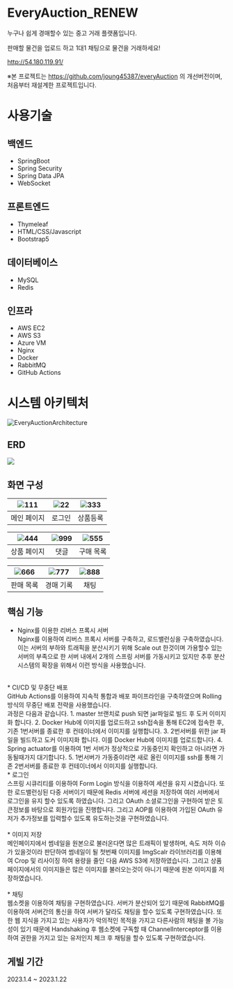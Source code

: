 # EveryAuction_RENEW
누구나 쉽게 경매할수 있는 중고 거래 플랫폼입니다.

판매할 물건을 업로드 하고 1대1 채팅으로 물건을 거래하세요!

http://54.180.119.91/

※본 프로젝트는 https://github.com/joung45387/everyAuction 의 개선버전이며, 처음부터 재설계한 프로젝트입니다.

# 사용기술
## 백엔드
* SpringBoot
* Spring Security
* Spring Data JPA
* WebSocket

## 프론트엔드
* Thymeleaf
* HTML/CSS/Javascript
* Bootstrap5

## 데이터베이스
* MySQL
* Redis

## 인프라
* AWS EC2
* AWS S3
* Azure VM
* Nginx
* Docker
* RabbitMQ
* GitHub Actions

# 시스템 아키텍처
![EveryAuctionArchitecture](https://user-images.githubusercontent.com/45916379/215137845-8e82b7af-d680-43ad-a36e-6629af80f63a.png)
## ERD
<img src="https://user-images.githubusercontent.com/45916379/214311717-eb381af7-cd75-42a4-82a5-833ceaef8558.png">

## 화면 구성


| ![111](https://user-images.githubusercontent.com/45916379/214575255-a6e6d5ce-85a3-427d-8491-a312447c7eef.png) | ![22](https://user-images.githubusercontent.com/45916379/214575360-c72ad374-c387-40f8-a80b-40bda9a58886.png) | ![333](https://user-images.githubusercontent.com/45916379/214575500-00a3c786-ad22-4179-8285-a840ac33fb2f.png) | 
|:-------------------------------------------------------------------------------------------------------------:|:------------------------------------------------------------------------------------------------------------:|:-------------------------------------------------------------------------------------------------------------:|
|                                                    메인 페이지                                                     |                                                     로그인                                                      |                                                     상품등록                                                      |

|    ![444](https://user-images.githubusercontent.com/45916379/214576780-83e89285-b802-42a6-908e-baba1d5b1300.png)    |  ![999](https://user-images.githubusercontent.com/45916379/214576895-e98e628a-68eb-4706-8647-68bd74065f73.png)   |   ![555](https://user-images.githubusercontent.com/45916379/214576979-1b041e4b-f727-4fff-b9b7-4d486b7bdcc4.png)    |
|:--------:|:-----:|:-------:|
|  상품 페이지  |  댓글   |  구매 목록  |

|   ![666](https://user-images.githubusercontent.com/45916379/214577191-6d5a188b-7e25-4376-8627-780f56a47f9e.png)    |   ![777](https://user-images.githubusercontent.com/45916379/214577264-4b85093d-f369-4fc6-aca4-bbb7f4694e07.png)    |  ![888](https://user-images.githubusercontent.com/45916379/214577329-92053424-d7b8-4d7f-b919-6ac2f096b608.png)   |
|:-------:|:-------:|:-----:|
|  판매 목록  |  경매 기록  |  채팅   |

## 핵심 기능
* Nginx를 이용한 리버스 프록시 서버<br>
  Nginx를 이용하여 리버스 프록시 서버를 구축하고, 로드밸런싱을 구축하였습니다. 이는 서버의 부하와 트래픽을 분산시키기 위해 Scale out 한것이며 가용할수 있는 서버의 부족으로 한 서버 내에서 2개의 스프링 서버를 가동시키고 있지만 추후 분산 시스템의 확장을 위해서 이런 방식을 사용했습니다.
<br>
* CI/CD 및 무중단 배포<br>
  GitHub Actions를 이용하여 지속적 통합과 배포 파이프라인을 구축하였으며 Rolling방식의 무중단 배포 전략을 사용했습니다. <br>
  과정은 다음과 같습니다.
1. master 브랜치로 push 되면 jar파일로 빌드 후 도커 이미지화 합니다. 
2. Docker Hub에 이미지를 업로드하고 ssh접속을 통해 EC2에 접속한 후, 기존 1번서버를 종료한 후 컨테이너에서 이미지를 실행합니다.
3. 2번서버를 위한 jar 파일을 빌드하고 도커 이미지화 합니다. 이를 Docker Hub에 이미지를 업로드합니다.
4. Spring actuator를 이용하여 1번 서버가 정상적으로 가동중인지 확인하고 아니라면 가동될때가지 대기합니다.
5. 1번서버가 가동중이라면 새로 올린 이미지를 ssh를 통해 기존 2번서버를 종료한 후 컨테이너에서 이미지를 실행합니다.
<br>
* 로그인<br>
  스프링 시큐리티를 이용하여 Form Login 방식을 이용하여 세션을 유지 시켰습니다. 또한 로드밸런싱된 다중 서버이기 때문에 Redis 서버에 세션을 저장하여 여러 서버에서 로그인을 유지 할수 있도록 하였습니다. 
  그리고 OAuth 소셜로그인을 구현하여 받은 토큰정보를 바탕으로 회원가입을 진행합니다. 그리고 AOP를 이용하여 가입된 OAuth 유저가 추가정보를 입력할수 있도록 유도하는것을 구현하였습니다.
<br>
<br>
* 이미지 저장<br>
  메인페이지에서 썸네일을 원본으로 불러온다면 많은 트래픽이 발생하며, 속도 저하 이슈가 있을것이라 판단하여 썸네일이 될 첫번째 이미지를  ImgScalr 라이브러리를 이용해여 Crop 및 리사이징 하여 용량을 줄인 다음 AWS S3에 저장하였습니다.
  그리고 상품 페이지에서의 이미지들은 많은 이미지를 불러오는것이 아니기 때문에 원본 이미지를 저장하였습니다.
<br>
<br>
* 채팅<br>
  웹소켓을 이용하여 채팅을 구현하였습니다. 서버가 분산되어 있기 때문에 RabbitMQ를 이용하여 서버간의 통신을 하여 서버가 달라도 채팅을 할수 있도록 구현하였습니다.
  또한 웹 지식을 가지고 있는 사용자가 악의적인 목적을 가지고 다른사람의 채팅을 볼 가능성이 있기 때문에 Handshaking 후 웹소켓에 구독할 때 ChannelInterceptor를 이용하여 권한을 가지고 있는 유저인지 체크 후 채팅을 할수 있도록 구현하였습니다.

## 게빌 기간
2023.1.4 ~ 2023.1.22

